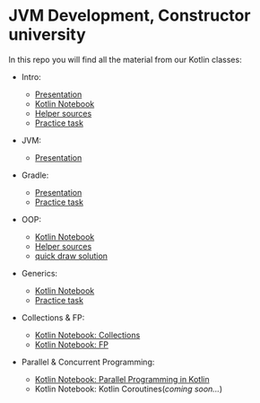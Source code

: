 # JVM Development, Constructor university

In this repo you will find all the material from our Kotlin classes:

- Intro:

  - [Presentation](./src/notebooks/introduction/kotlin_intro.pdf)
  - [Kotlin Notebook](./src/notebooks/introduction/IntroductionToKotlin.ipynb)
  - [Helper sources](./src/main/kotlin/org/jetbrains/kotlin/public/course/introduction)
  - [Practice task](./src/main/kotlin/org/jetbrains/kotlin/public/course/introduction/practice)

- JVM:

  - [Presentation](./src/notebooks/jvm/The_Java_Virtual_Machine.pdf)

- Gradle:

  - [Presentation](./src/notebooks/gradle/Gradle.pdf)
  - [Practice task](https://github.com/nbirillo/jvm-dev-gradle-task)

- OOP:

  - [Kotlin Notebook](./src/notebooks/oop/ObjectOrientedProgramming.ipynb)
  - [Helper sources](./src/main/kotlin/org/jetbrains/kotlin/public/course/oop)
  - [quick draw solution](https://github.com/mikrise2/quick_draw_solution)

- Generics:

  - [Kotlin Notebook](./src/notebooks/generics/Generics.ipynb)
  - [Practice task](./src/main/kotlin/org/jetbrains/kotlin/public/course/generics/practice)

- Collections & FP:

  - [Kotlin Notebook: Collections](./src/notebooks/collections/Collections.ipynb)
  - [Kotlin Notebook: FP](./src/notebooks/fp/FP.ipynb)

- Parallel & Concurrent Programming:

  - [Kotlin Notebook: Parallel Programming in Kotlin](./src/notebooks/parallel/Parallel.ipynb)
  - Kotlin Notebook: Kotlin Coroutines(*coming soon...*)


